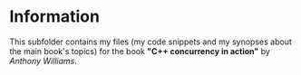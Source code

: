 # Information
This subfolder contains my files (my code snippets and my synopses 
about the main book's topics) for the book
**"C++ concurrency in action"** by *Anthony Williams*.
